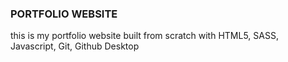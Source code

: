 ### PORTFOLIO WEBSITE

this is my portfolio website built from scratch with HTML5, SASS, Javascript, Git, Github Desktop
